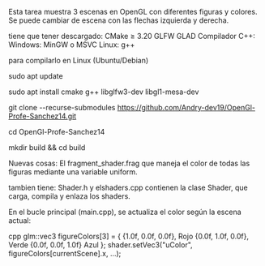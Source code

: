 Esta tarea muestra 3 escenas en OpenGL con diferentes figuras y colores. Se puede cambiar de escena con las flechas izquierda y derecha.

tiene que tener descargado:
CMake ≥ 3.20
GLFW
GLAD
Compilador C++:
Windows: MinGW o MSVC
Linux: g++

para compilarlo en Linux (Ubuntu/Debian)

sudo apt update

sudo apt install cmake g++ libglfw3-dev libgl1-mesa-dev

git clone --recurse-submodules https://github.com/Andry-dev19/OpenGl-Profe-Sanchez14.git

cd OpenGl-Profe-Sanchez14

mkdir build && cd build

Nuevas cosas:
El fragment_shader.frag que maneja el color de todas las figuras mediante una variable uniform.

tambien tiene:
Shader.h y elshaders.cpp contienen la clase Shader, que carga, compila y enlaza los shaders.

En el bucle principal (main.cpp), se actualiza el color según la escena actual:

cpp
glm::vec3 figureColors[3] = {
    {1.0f, 0.0f, 0.0f}, Rojo
    {0.0f, 1.0f, 0.0f}, Verde
    {0.0f, 0.0f, 1.0f}  Azul
};
shader.setVec3("uColor", figureColors[currentScene].x, ...);

